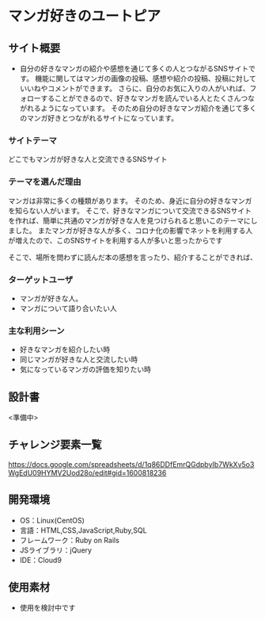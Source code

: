 # マンガ好きのユートピア

## サイト概要
- 自分の好きなマンガの紹介や感想を通じて多くの人とつながるSNSサイトです。
機能に関してはマンガの画像の投稿、感想や紹介の投稿、投稿に対していいねやコメントができます。
さらに、自分のお気に入りの人がいれば、フォローすることができるので、好きなマンガを読んでいる人とたくさんつながれるようになっています。
そのため自分の好きなマンガ紹介を通じて多くのマンガ好きとつながれるサイトになっています。

### サイトテーマ
どこでもマンガが好きな人と交流できるSNSサイト

### テーマを選んだ理由
マンガは非常に多くの種類があります。
そのため、身近に自分の好きなマンガを知らない人がいます。
そこで、好きなマンガについて交流できるSNSサイトを作れば、簡単に共通のマンガが好きな人を見つけられると思いこのテーマにしました。
またマンガが好きな人が多く、コロナ化の影響でネットを利用する人が増えたので、このSNSサイトを利用する人が多いと思ったからです

そこで、場所を問わずに読んだ本の感想を言ったり、紹介することができれば、

### ターゲットユーザ
- マンガが好きな人。
- マンガについて語り合いたい人

### 主な利用シーン
- 好きなマンガを紹介したい時
- 同じマンガが好きな人と交流したい時
- 気になっているマンガの評価を知りたい時

## 設計書
<準備中>

## チャレンジ要素一覧
<https://docs.google.com/spreadsheets/d/1q86DDfEmrQGdpbyIb7WkXv5o3WgEdU09HYMV2Uod28o/edit#gid=1600818236>

## 開発環境
- OS：Linux(CentOS)
- 言語：HTML,CSS,JavaScript,Ruby,SQL
- フレームワーク：Ruby on Rails
- JSライブラリ：jQuery
- IDE：Cloud9

## 使用素材
- 使用を検討中です